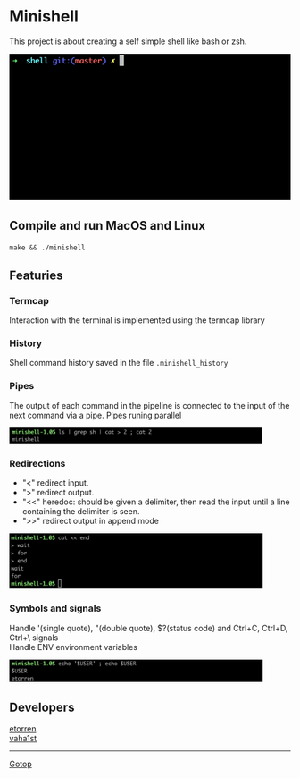 # Minishell <a name="top"></a>
This project is about creating a self simple shell like bash or zsh.

<img src="https://github.com/etorren1/minishell/blob/master/images/vid1.gif" minishell/>

## Compile and run MacOS and Linux

`make && ./minishell`

## Featuries

### Termcap
Interaction with the terminal is implemented using the termcap library

### History
Shell command history saved in the file `.minishell_history`

### Pipes
The output of each command in the pipeline is connected to the input of the next command via a pipe. Pipes runing parallel

<img src="https://github.com/etorren1/minishell/blob/master/images/img1.png" width="90%"/>

### Redirections
- "<" redirect input.
- ">" redirect output.
- "<<" heredoc: should be given a delimiter, then read the input until a line containing the
delimiter is seen.
- ">>" redirect output in append mode
<img src="https://github.com/etorren1/minishell/blob/master/images/img3.png" width="90%"/>

### Symbols and signals
Handle '(single quote), "(double quote), $?(status code) and Ctrl+C, Ctrl+D, Ctrl+\ signals  
Handle ENV environment variables

<img src="https://github.com/etorren1/minishell/blob/master/images/img2.png" width="90%"/>

## Developers
[etorren](https://github.com/etorren1)  
[vaha1st](https://github.com/vaha1st)
***
<a href="#top">Gotop</a>
